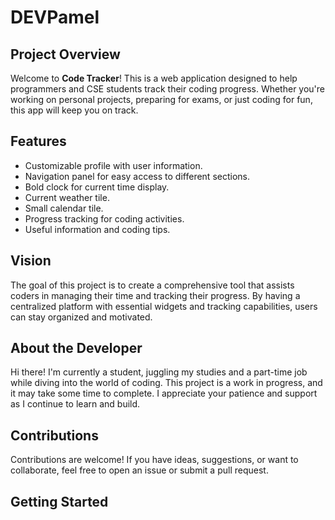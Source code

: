 # DEVPamel

## Project Overview

Welcome to **Code Tracker**! This is a web application designed to help programmers and CSE students track their coding progress. Whether you're working on personal projects, preparing for exams, or just coding for fun, this app will keep you on track.

## Features

- Customizable profile with user information.
- Navigation panel for easy access to different sections.
- Bold clock for current time display.
- Current weather tile.
- Small calendar tile.
- Progress tracking for coding activities.
- Useful information and coding tips.

## Vision

The goal of this project is to create a comprehensive tool that assists coders in managing their time and tracking their progress. By having a centralized platform with essential widgets and tracking capabilities, users can stay organized and motivated.

## About the Developer

Hi there! I'm currently a student, juggling my studies and a part-time job while diving into the world of coding. This project is a work in progress, and it may take some time to complete. I appreciate your patience and support as I continue to learn and build.

## Contributions

Contributions are welcome! If you have ideas, suggestions, or want to collaborate, feel free to open an issue or submit a pull request.

## Getting Started
